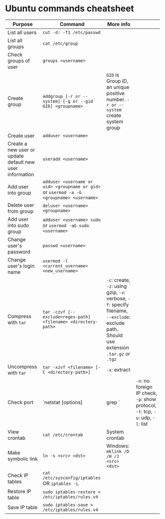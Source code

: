 # Ubuntu commands cheatsheet

| Purpose                                                  | Command                                                                                  | More info                                                                                                                                  |                                                                                  |
| -------------------------------------------------------- | ---------------------------------------------------------------------------------------- | ------------------------------------------------------------------------------------------------------------------------------------------ | -------------------------------------------------------------------------------- |
| List all users                                           | `cut -d: -f1 /etc/passwd`                                                                |                                                                                                                                            |                                                                                  |
| List all groups                                          | `cat /etc/group`                                                                         |                                                                                                                                            |                                                                                  |
| Check groups of user                                     | `groups <username>`                                                                      |                                                                                                                                            |                                                                                  |
| Create group                                             | `addgroup [-r or --system] [-g or --gid GID] <groupname>`                                | `GID` is Group ID, an unique positive number. `-r or --system` create system group                                                         |                                                                                  |
| Create user                                              | `adduser <username>`                                                                     |                                                                                                                                            |                                                                                  |
| Create a new user or update default new user information | `useradd <username>`                                                                     |                                                                                                                                            |                                                                                  |
| Add user into group                                      | `adduser <username or uid> <groupname or gid>` or `usermod -a -G <groupname> <username>` |                                                                                                                                            |                                                                                  |
| Delete user from group                                   | `deluser <username> <groupname>`                                                         |                                                                                                                                            |                                                                                  |
| Add user into sudo group                                 | `adduser <username> sudo` or `usermod -aG sudo <username>`                               |                                                                                                                                            |                                                                                  |
| Change user's password                                   | `passwd <username>`                                                                      |                                                                                                                                            |                                                                                  |
| Change user's login name                                 | `usermod -l <current_username> <new_username>`                                           |                                                                                                                                            |                                                                                  |
| Compress with `tar`                                      | `tar -czvf [--exclude=regex-path] <filename> <directory-path>`                           | `-c`: create, `-z`: using gzip, `-v`: verbose, `-f`: specify filename, `--exclude`: exclude path. Should use extension `.tar.gz` or `.tgz` |                                                                                  |
| Uncompress with `tar`                                    | `tar -xzvf <filename> [-C <directory-path>]`                                             | `-x`: extract                                                                                                                              |                                                                                  |
| Check port                                               | `netstat [options]                                                                       | grep <port>`                                                                                                                               | `-n`: no foreign IP check, `-p`: show protocol, `-t`: tcp, `-u`: udp, `-l`: list |
| View crontab                                             | `cat /etc/crontab`                                                                       | System crontab                                                                                                                             |                                                                                  |
| Make symbolic link                                       | `ln -s <src> <dst>`                                                                      | Windows: `mklink /D /H /J <src> <dst>`                                                                                                     |                                                                                  |
| Check IP tables                                          | `cat /etc/sysconfig/iptables`     OR `iptables -L`                                       |                                                                                                                                            |                                                                                  |
| Restore IP table                                         | `sudo iptables-restore < /etc/iptables/rules.v4`                                         |                                                                                                                                            |                                                                                  |
| Save IP table                                            | `sudo iptables-save > /etc/iptables/rules.v4`                                            |                                                                                                                                            |                                                                                  |